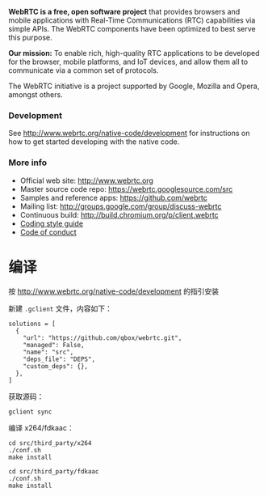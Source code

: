 **WebRTC is a free, open software project** that provides browsers and mobile
applications with Real-Time Communications (RTC) capabilities via simple APIs.
The WebRTC components have been optimized to best serve this purpose.

**Our mission:** To enable rich, high-quality RTC applications to be
developed for the browser, mobile platforms, and IoT devices, and allow them
all to communicate via a common set of protocols.

The WebRTC initiative is a project supported by Google, Mozilla and Opera,
amongst others.

### Development

See http://www.webrtc.org/native-code/development for instructions on how to get
started developing with the native code.

### More info

 * Official web site: http://www.webrtc.org
 * Master source code repo: https://webrtc.googlesource.com/src
 * Samples and reference apps: https://github.com/webrtc
 * Mailing list: http://groups.google.com/group/discuss-webrtc
 * Continuous build: http://build.chromium.org/p/client.webrtc
 * [Coding style guide](style-guide.md)
 * [Code of conduct](CODE_OF_CONDUCT.md)

# 编译

按 http://www.webrtc.org/native-code/development 的指引安装 

新建 `.gclient` 文件，内容如下：

```
solutions = [
  {
    "url": "https://github.com/qbox/webrtc.git",
    "managed": False,
    "name": "src",
    "deps_file": "DEPS",
    "custom_deps": {},
  },
]
```

获取源码：

```
gclient sync
```

编译 x264/fdkaac：

```
cd src/third_party/x264
./conf.sh
make install

cd src/third_party/fdkaac
./conf.sh
make install
```

